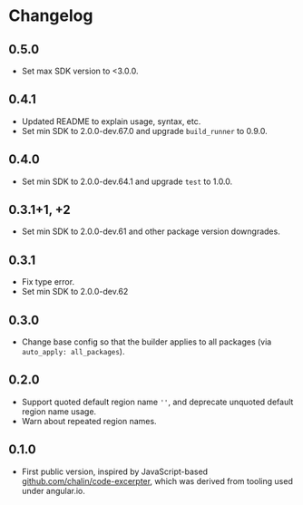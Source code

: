 # Changelog

## 0.5.0

- Set max SDK version to <3.0.0.

## 0.4.1

- Updated README to explain usage, syntax, etc.
- Set min SDK to 2.0.0-dev.67.0 and upgrade `build_runner` to 0.9.0.

## 0.4.0

- Set min SDK to 2.0.0-dev.64.1 and upgrade `test` to 1.0.0.

## 0.3.1+1, +2

- Set min SDK to 2.0.0-dev.61 and other package version downgrades.

## 0.3.1

- Fix type error.
- Set min SDK to 2.0.0-dev.62

## 0.3.0

- Change base config so that the builder applies to all packages
  (via `auto_apply: all_packages`).

## 0.2.0

- Support quoted default region name `''`, and deprecate
  unquoted default region name usage.
- Warn about repeated region names.

## 0.1.0

- First public version, inspired by JavaScript-based
  [github.com/chalin/code-excerpter](https://github.com/chalin/code-excerpter),
  which was derived from tooling used under angular.io.
  
